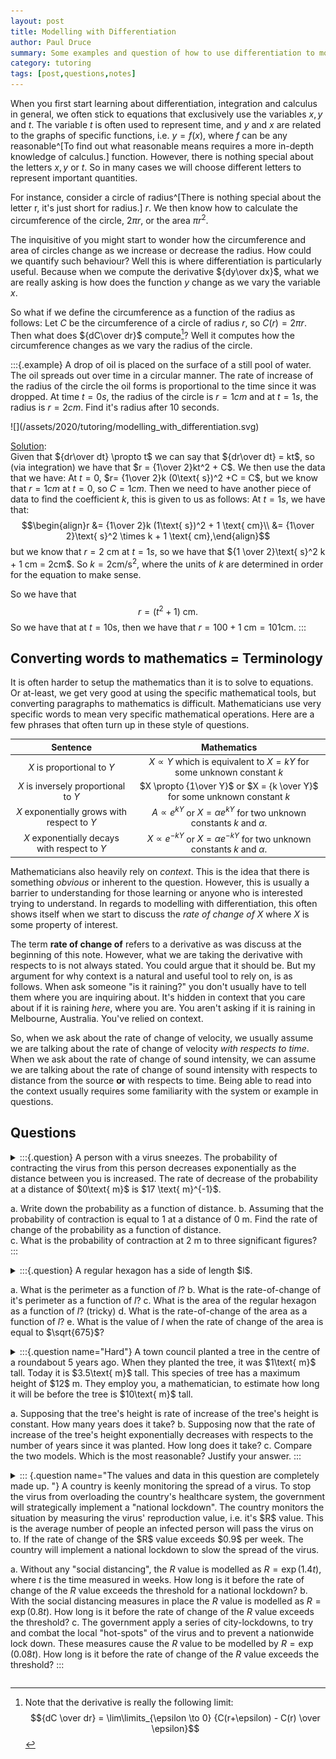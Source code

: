 ```yaml
---
layout: post
title: Modelling with Differentiation
author: Paul Druce
summary: Some examples and question of how to use differentiation to model situations.
category: tutoring
tags: [post,questions,notes]
---
```


When you first start learning about differentiation, integration and calculus in general, we often stick to equations that exclusively use the variables $x, y$ and $t$. The variable $t$ is often used to represent time, and $y$ and $x$ are related to the graphs of specific functions, i.e. $y = f(x)$, where $f$ can be any reasonable^[To find out what reasonable means requires a more in-depth knowledge of calculus.] function. However, there is nothing special about the letters $x,y$ or $t$. So in many cases we will choose different letters to represent important quantities.

For instance, consider a circle of radius^[There is nothing special about the letter r, it's just short for radius.] $r$. We then know how to calculate the circumference of the circle, $2\pi r$, or the area $\pi r^2$.

The inquisitive of you might start to wonder how the circumference and area of circles change as we increase or decrease the radius. How could we quantify such behaviour?
Well this is where differentiation is particularly useful. Because when we compute the derivative ${dy\over dx}$, what we are really asking is how does the function $y$ change as we vary the variable $x$.

So what if we define the circumference as a function of the radius as follows: Let $C$ be the circumference of a circle of radius $r$, so $C(r) = 2 \pi r$.
Then what does ${dC\over dr}$ compute[^a]? Well it computes how the circumference changes as we vary the radius of the circle. 

[^a]: Note that the derivative is really the following limit: $${dC \over dr} = \lim\limits_{\epsilon \to 0} {C(r+\epsilon) - C(r) \over \epsilon}$$

:::{.example}
A drop of oil is placed on the surface of a still pool of water. The oil spreads out over time in a circular manner. The rate of increase of the radius of the circle the oil forms is proportional to the time since it was dropped. At time $t=0s$, the radius of the circle is $r=1cm$ and at $t=1s$, the radius is $r=2cm$. Find it's radius after 10 seconds.
<div class="single-image">
![](/assets/2020/tutoring/modelling_with_differentiation.svg)
</div>

<u>Solution</u>:<br>
Given that ${dr\over dt} \propto t$ we can say that ${dr\over dt} = kt$, so (via integration) we have that $r = {1\over 2}kt^2 + C$. We then use the data that we have: At $t=0$, $r= {1\over 2}k (0\text{ s})^2 +C = C$, but we know that $r=1cm$ at $t=0$, so $C=1cm$. Then we need to have another piece of data to find the coefficient $k$, this is given to us as follows:
At $t=1s$, we have that:
$$\begin{align}r &= {1\over 2}k (1\text{ s})^2 + 1 \text{ cm}\\ &= {1\over 2}\text{ s}^2 \times k + 1 \text{ cm},\end{align}$$
but we know that $r=2 \text{ cm}$ at $t=1s$, so we have that ${1 \over 2}\text{ s}^2 k + 1 cm = 2cm$.
So $k = 2\text{cm}/\text{s}^2$, where the units of $k$ are determined in order for the equation to make sense.

So we have that
$$r = (t^2 + 1)\text{ cm.}$$
So we have that at $t=10 \text{s}$, then we have that $r = 100+1 \text{ cm} = 101 \text{cm}$.
:::

## Converting words to mathematics = Terminology

It is often harder to setup the mathematics than it is to solve to equations. Or at-least, we get very good at using the specific mathematical tools, but converting paragraphs to mathematics is difficult. Mathematicians use very specific words to mean very specific mathematical operations. Here are a few phrases that often turn up in these style of questions.

| Sentence | Mathematics |
|:-----:| :----:|
|$X$ is proportional to $Y$| $X\propto Y$ which is equivalent to $X = k Y$ for some unknown constant $k$|
|$X$ is inversely proportional to $Y$| $X \propto {1\over Y}$ or $X = {k \over Y}$ for some unknown constant $k$ |
|$X$ exponentially grows with respect to $Y$| $A \propto e^{kY}$ or $X=\alpha e^{k Y}$ for two unknown constants $k$ and $\alpha$. |
|$X$ exponentially decays with respect to $Y$| $X \propto e^{-kY}$ or $X = \alpha e^{-kY}$ for two unknown constants $k$ and $\alpha$.|

Mathematicians also heavily rely on *context*. This is the idea that there is something *obvious* or inherent to the question. However, this is usually a barrier to understanding for those learning or anyone who is interested trying to understand.
In regards to modelling with differentiation, this often shows itself when we start to discuss the *rate of change of $X$* where $X$ is some property of interest.

The term **rate of change of** refers to a derivative as was discuss at the beginning of this note. However, what we are taking the derivative with respects to is not always stated. You could argue that it should be. But my argument for why context is a natural and useful tool to rely on, is as follows. When ask someone "is it raining?" you don't usually have to tell them where you are inquiring about. It's hidden in context that you care about if it is raining *here*, where you are. You aren't asking if it is raining in Melbourne, Australia. You've relied on context.

So, when we ask about the rate of change of velocity, we usually assume we are talking about the rate of change of velocity *with respects to time*. When we ask about the rate of change of sound intensity, we can assume we are talking about the rate of change of sound intensity with respects to distance from the source **or** with respects to time. Being able to read into the context usually requires some familiarity with the system or example in questions.



## Questions

<details>
<summary>
:::{.question}
A person with a virus sneezes. The probability of contracting the virus from this person decreases exponentially as the distance between you is increased. The rate of decrease of the probability at a distance of $0\text{ m}$ is $17 \text{ m}^{-1}$.

a. Write down the probability as a function of distance.
b. Assuming that the probability of contraction is equal to $1$ at a distance of $0 \text{ m}$. Find the rate of change of the probability as a function of distance.   
c. What is the probability of contraction at $2\text{ m}$ to three significant figures?
:::
</summary>
<u> Solution </u>

a. The probability, $P$, is modelled by the following function $P = A e^{-k x}$, where $x$ is the distance from the person.

b. As the probability is equal to $1$ at $0 \text{ m}$, we have that $P(x=0) = A e^{-k\cdot 0} = A$, so we have that $A=1$. So we have that $P(x) = e^{-kx}$. The rate of change of the probability with respects to the distance is given by
  $${dP\over dx} = -k e^{-k x}.$$ Using the data that the rate of **decrease** of the probability at $x=0 \text{ m}$ is equal to $17 \text{ m}^{-1}$, we have that:
  $${dP\over dx}(x=0) = - ke^{-k \cdot 0}=-k = -17.$$ So we have that $k=17\text{ m}^{-1}$.
c. The probability at $x=2 \text{ m}$ is $P(x=2) = e^{-17\cdot 2} =e^{-34}=1.71 \times 10^{-15}$ or $0.000000000000171 \%$


</details>

<details>
<summary>
:::{.question}
A regular hexagon has a side of length $l$.

a. What is the perimeter as a function of $l$?
b. What is the rate-of-change of it's perimeter as a function of $l$?
c. What is the area of the regular hexagon as a function of $l$? (tricky)
d. What is the rate-of-change of the area as a function of $l$?
e. What is the value of $l$ when the rate of change of the area is equal to $\sqrt{675}$?
</summary>
<u> Solution </u>

a. The perimeter, $P$ is $6l$.
b. The rate of change of the perimeter as a function of $l$ is $${dP\over dl} = 6$$.
c. To solve this questions, cut up the hexagon into 6 equilateral triangles with side length $l$. This is done by connecting the center of the hexagon to the vertices. The area of these triangles is then
$$\frac{1}{2}\cdot b \cdot h = \frac{1}{2} \cdot l \cdot {\sqrt{3}\over 2} l = {\sqrt{3}\over 4} l^2,$$ where the height $h$ can be calculate used Pythogoras. We then know that the total area of a hexagon is $6$ times the area of one of these triangles. So the area is $A = {3\sqrt{3}\over 2} l^2$
d. The rate of change of the area is given by
  $${dA\over dl} = 3\sqrt{3} l$$
e. Firstly, we note that $l$ can not be negative, as a negative side length is not a reasonable quantity. We can solve this by rewriting $3 = \sqrt{9}$ and $l = \sqrt{l^2}$, so that ${dA\over dl}= \sqrt{9 \cdot 3 \cdot l^2} = \sqrt{27\cdot l^2}$ which equals $\sqrt{675}$. As $675\div 27 = 25$ this yields that $l=5$.
:::
</details>

<details>
<summary>
:::{.question name="Hard"}
A town council planted a tree in the centre of a roundabout 5 years ago. When they planted the tree, it was $1\text{ m}$ tall. Today it is $3.5\text{ m}$ tall. This species of tree has a maximum height of $12$ m. They employ you, a mathematician, to estimate how long it will be before the tree is $10\text{ m}$ tall.

a. Supposing that the tree's height is rate of increase of the tree's height is constant. How many years does it take?
b. Supposing now that the rate of increase of the tree's height exponentially decreases with respects to the number of years since it was planted. How long does it take?
c. Compare the two models. Which is the most reasonable? Justify your answer.
:::
</summary>
<u> Solution </u>

a. As the rate of increase of the tree is constant, we have that $${dh\over dt} = k,$$ so by integrating this expression we can model the height of the tree as: $h = k\cdot t +c$. As the tree was planted at a height of $1$ m at $t=0$, we have that $c=1$.

   We are then told after $5$ years, the tree is now $3.5m$ tall. We then have that $3.5 = h = k\cdot 5 + 1$ so we have that $k = (3.5-1)/5 = 2.5/5 = 0.5$. The units of the constant $k$ convert time (seconds) to distance (metres) so $k = 0.5 \text{ m s}^{-1}$.
   So we have that
   $$h = 0.5 t + 1.$$

   So when is $h=10$ m? Well $10 = 0.5 t + 1$ so we have that
   $$t = {10-1 \over 0.5} = 18.$$ This is the time since the tree was planted, so from the present time that is $18 -5 = 13$ years.  

b.  Now we suppose that the rate of increase is given by:
    $${dh\over dt} = Ae^{-k t},$$
    so by integrating we have that
    $h= -{A\over k} e^{-k t} + c$.
    Now we use the data from the
    question.

    - At $t=0$ the height of the tree is $1$ m tall, so
    we have that
    $$1=h = -{A/k} e^{0} + c = c- {A\over k}.$$
    - We also have that at $t=5$ the tree is $3.5$ tall. So we have
    that
    $$3.5 = -{A\over k} e^{-5k} + c.$$
    - Finally, the fact the tree has a maximum height of $12\text{ m}$, means that at
      $t=\infty$ the height of the tree should be $12$ m.
      Implementing this ins the equation we have that $c = 12$ m,
      as $e^{-kt} \to 0$ as $t\to \infty$.

    So we have the following equations:
    $$
    \begin{align}
    c &= 12, \\
    {A\over k} &= c-1 = 11 \implies A = 11 k, \\
    {A\over k} e^{-5k}&= c-3.5 = 8.5.
    \end{align}
    $$
    Using that ${A\over k} = 11$, we have that $e^{-5k} = {8.5\over 11}$, taking the natural logarithm of this equation gives:
    $$
    -5k = \ln({8.5\over 11})
    $$
    Which tells us that $k = {1\over 5}\ln({11 \over 8.5})$, which makes $A = 11k =  {11\over 5} \ln({11\over 8.5})$. We now have a complete equation for the height of the tree as a function of time:
    $$h = 12 -11 e^{-\ln({11\over 8.5}) {t\over 5}}.$$ Complicated! You can see why the council hired a mathematician!
    So when does the height of the tree reach $10$ m in this model?

    $$
    \begin{align}
    10 &=  12 -11 e^{-\ln({11\over 8.5}) {t\over 5}} \\
    -2 &= -11 e^{-\ln({11\over 8.5}) {t\over 5}}\\
    {2\over 11} &= e^{-\ln({11\over 8.5}) {t\over 5}}
    \end{align}
    $$
    taking the natural logarithm of this we get that:
    $$ -\ln({11\over 8.5}) {t\over 5} = \ln ({2\over 11})$$
    This gives the time:
    $$t = 5 {\ln(11/2) \over \ln(11/8.5)} = 33.0597... $$
    So the tree will reach $10$ m tall $33.06$ years after it was planted, which is $33.06-5 = 28.06$ years from now.
c. The first model doesn't restrict the growth of the tree to $12\text{ m}$. After $22$ years the tree will exceed this maximum height. The second model however means the tree will always be below this maximum height. However, it is not necessarily a good model, it's just better than the first. The second model also starts with the tree growing rapidly to begin with and the growth slowing down as the tree ages, much like a real tree would. However, these models don't encode how trees grow rapidly in the spring and then don't grow in the winter. But if we treat this as the average growth per year, this makes sense. But that means the parameter $t$ needs to take values in the natural numbers $\mathbb{N} = \{0,1,2,3,4,\dots\}$.
</details>

<details >
<summary>
::: {.question name="The values and data in this question are completely made up. "}
A country is keenly monitoring the spread of a virus. To stop the virus from overloading the country's healthcare system, the government will strategically implement a "national lockdown". The country monitors the situation by measuring the virus' reproduction value, i.e. it's $R$ value. This is the average number of people an infected person will pass the virus on to. If the rate of change of the $R$ value exceeds $0.9$ per week. The country will implement a national lockdown to slow the spread of the virus.

a. Without any "social distancing", the $R$ value is modelled as $R = \exp(1.4 t)$, where $t$ is the time measured in weeks. How long is it before the rate of change of the $R$ value exceeds the threshold for a national lockdown?
b. With the social distancing measures in place the $R$ value is modelled as $R = \exp(0.8 t)$. How long is it before the rate of change of the $R$ value exceeds the threshold?
c. The government apply a series of city-lockdowns, to try and combat the local "hot-spots" of the virus and to prevent a nationwide lock down. These measures cause the $R$ value to be modelled by $R = \exp(0.08 t)$. How long is it before the rate of change of the $R$ value exceeds the threshold?
:::
</summary>
<u> Solution </u>

The rate of change of the $R$ value is given by the derivative of the
$${dR\over dt}.$$

a. If we model the $R$ value as $R = \exp(1.4 t)$, then we find the derivative to be:
$${dR\over dt} = 1.4 \exp(1.4t).$$
The question asks when does this value exceed the threshold of $0.9$. So for zero weeks the rate of change of the $R$ value is larger than the threshold.
b. Now $dR/dt = 0.8\exp(0.8 t)$ so for when is $0.8 \exp(0.8 t) >0.9$ is when $\exp(0.8 t) >0.9/0.8 = 1.125$, so $t> \ln(1.125)/0.8 = 0.147...$, which is still within a week.
c. Now $dR/dt = 0.08\exp(0.8)t$, which exceeds $0.9$ when $\exp(0.8 t)>0.9/0.08=11.25$. By taking the natural logarithm again, we have that $t >\ln(11.25)/0.08 = 30.25$. Which is now a much longer time period before a national lockdown is required.
</details>
